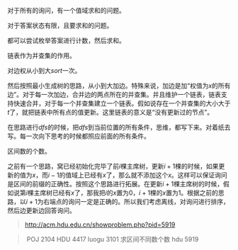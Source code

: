 对于所有的询问，有一个值域求和的问题。

对于答案状态有限，且要求和的问题。

都可以尝试枚举答案进行计数，然后求和。

链表作为并查集的作用。

对边权从小到大$sort$一次。

然后按照最小生成树的思路，从小到大加边。特殊来说，加边是加“权值为$x$的所有边”。对于每一次加边，合并边的两点所在的并查集。并且维护一个链表，链表支持快速合并，对于每一个并查集建立一个链表。假如说存在一个并查集的大小大于$t$了，就把链表中所有点的值更新。这里链表的意义是“没有更新过的节点”。



在思路进行$dfs$的时候，把$dfs$到当前位置的所有条件，思维，都写下来。对着纸去写。每一次向下思考的时候都照应前面的所有条件。



区间数的个数。

之前有一个思路，窝已经初始化完毕了前$i​$棵主席树，更新$i + 1​$棵的时候，如果更新的值为$x​$，而$i - 1​$的值域上已经有$x​$了，那么就不添加这个$x​$。这样可以保证询问是区间的前缀的正确性。按照这个思路进行拓展。在更新$i + 1​$棵主席树的时候，假如说第$i​$棵主席树已经有$x​$了，那我把$i​$的$x​$置为$0​$，$i + 1​$棵的$x​$置为$1​$。根据之前的思路，以$i + 1​$为右端点的询问一定是正确的。所以我们考虑离线，对询问进行排序，然后边更新边回答询问。

> http://acm.hdu.edu.cn/showproblem.php?pid=5919

>  POJ 2104 HDU 4417 luogu 3101 求区间不同数个数 hdu 5919   


